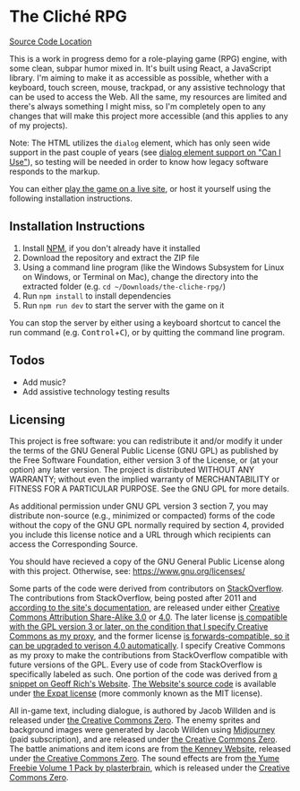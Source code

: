 # The Cliché RPG
[Source Code Location](https://github.com/jacob-willden/the-cliche-rpg)

This is a work in progress demo for a role-playing game (RPG) engine, with some clean, subpar humor mixed in. It's built using React, a JavaScript library. I'm aiming to make it as accessible as possible, whether with a keyboard, touch screen, mouse, trackpad, or any assistive technology that can be used to access the Web. All the same, my resources are limited and there's always something I might miss, so I'm completely open to any changes that will make this project more accessible (and this applies to any of my projects).

Note: The HTML utilizes the `dialog` element, which has only seen wide support in the past couple of years (see [dialog element support on "Can I Use"](https://caniuse.com/?search=dialog)), so testing will be needed in order to know how legacy software responds to the markup.

You can either [play the game on a live site](https://the-cliche-rpg.vercel.app/), or host it yourself using the following installation instructions.

## Installation Instructions
1. Install [NPM](https://nodejs.org/en/download), if you don't already have it installed
2. Download the repository and extract the ZIP file
3. Using a command line program (like the Windows Subsystem for Linux on Windows, or Terminal on Mac), change the directory into the extracted folder (e.g. `cd ~/Downloads/the-cliche-rpg/`)
4. Run `npm install` to install dependencies
5. Run `npm run dev` to start the server with the game on it

You can stop the server by either using a keyboard shortcut to cancel the run command (e.g. <kbd>Control</kbd>+<kbd>C</kbd>), or by quitting the command line program.

## Todos
- Add music?
- Add assistive technology testing results

## Licensing
This project is free software: you can redistribute it and/or modify it under the terms of the GNU General Public License (GNU GPL) as published by the Free Software Foundation, either version 3 of the License, or (at your option) any later version. The project is distributed WITHOUT ANY WARRANTY; without even the implied warranty of MERCHANTABILITY or FITNESS FOR A PARTICULAR PURPOSE. See the GNU GPL for more details.

As additional permission under GNU GPL version 3 section 7, you may distribute non-source (e.g., minimized or compacted) forms of the code without the copy of the GNU GPL normally required by section 4, provided you include this license notice and a URL through which recipients can access the Corresponding Source.

You should have recieved a copy of the GNU General Public License along with this project. Otherwise, see: https://www.gnu.org/licenses/

Some parts of the code were derived from contributors on [StackOverflow](https://stackoverflow.com/). The contributions from StackOverflow, being posted after 2011 and [according to the site's documentation](https://stackoverflow.com/help/licensing), are released under either [Creative Commons Attribution Share-Alike 3.0](https://creativecommons.org/licenses/by-sa/3.0/) or [4.0](https://creativecommons.org/licenses/by-sa/4.0/). The later license [is compatible with the GPL version 3 or later, on the condition that I specify Creative Commons as my proxy](https://www.gnu.org/licenses/license-list.html#ccbysa), and the former license [is forwards-compatible, so it can be upgraded to verison 4.0 automatically](https://meta.stackoverflow.com/questions/271293/use-stack-overflow-answer-in-gpl-software-how-to-ask-for-permission). I specify Creative Commons as my proxy to make the contributions from StackOverflow compatible with future versions of the GPL. Every use of code from StackOverflow is specifically labeled as such. One portion of the code was derived from [a snippet on Geoff Rich's Website](https://geoffrich.net/posts/svelte-prefers-reduced-motion-store/). [The Website's source code](https://github.com/geoffrich/geoffrich.net/) is available under [the Expat license](https://github.com/geoffrich/geoffrich.net/blob/master/LICENSE.txt) (more commonly known as the MIT license).

All in-game text, including dialogue, is authored by Jacob Willden and is released under [the Creative Commons Zero](https://creativecommons.org/publicdomain/zero/1.0/). The enemy sprites and background images were generated by Jacob Willden using [Midjourney](https://midjourney.com/) (paid subscription), and are released under [the Creative Commons Zero](https://creativecommons.org/publicdomain/zero/1.0/). The battle animations and item icons are from [the Kenney Website](https://kenney.nl/), released under [the Creative Commons Zero](https://creativecommons.org/publicdomain/zero/1.0/). The sound effects are from [the Yume Freebie Volume 1 Pack by plasterbrain](https://plasterbrain.com/downloads/free-yume-nikki-fangame-loops/), which is released under the [Creative Commons Zero](https://creativecommons.org/publicdomain/zero/1.0/).